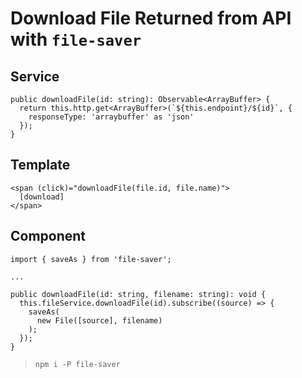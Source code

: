 # Download File Returned from API with `file-saver`

## Service

```
public downloadFile(id: string): Observable<ArrayBuffer> {
  return this.http.get<ArrayBuffer>(`${this.endpoint}/${id}`, {
    responseType: 'arraybuffer' as 'json'
  });
}
```

## Template

```
<span (click)="downloadFile(file.id, file.name)">
  [download]
</span>
```

## Component

```
import { saveAs } from 'file-saver';

...

public downloadFile(id: string, filename: string): void {
  this.fileService.downloadFile(id).subscribe((source) => {
    saveAs(
      new File([source], filename)
    );
  });
}
```

> `npm i -P file-saver`